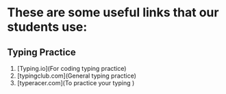# These are some useful links that our students use:

## Typing Practice

1. [Typing.io](For coding typing practice)
1. [typingclub.com](General typing practice)
1. [typeracer.com](To practice your typing )


